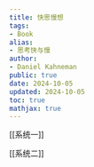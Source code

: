 ```yaml
---
title: 快思慢想
tags:
- Book
alias:
- 思考快与慢
author:
- Daniel Kahneman
public: true
date: 2024-10-05
updated: 2024-10-05
toc: true
mathjax: true
---
```


[[系统一]]

[[系统二]]
